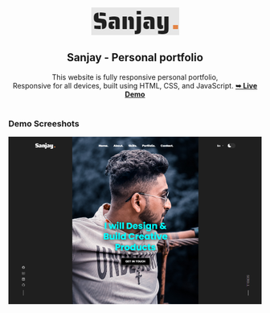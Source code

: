 <div align="center">
  <img src="./readme-images/project logo.png" />
  <h2 align="center">Sanjay - Personal portfolio</h2>
  This website is fully responsive personal portfolio, <br />Responsive for all devices, built using HTML, CSS, and JavaScript.
  <a href="https://astonishing-empanada-df3aab.netlify.app/"><strong>➥ Live Demo</strong></a>
</div>
<br />

### Demo Screeshots
![Sanjay Portfolio Desktop Demo](./readme-images/desktop.png "Desktop Demo")


